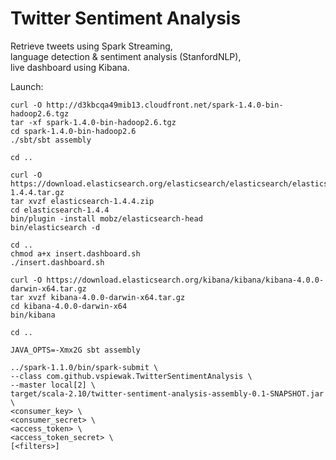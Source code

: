 Twitter Sentiment Analysis
==========================

Retrieve tweets using Spark Streaming,    
language detection & sentiment analysis (StanfordNLP),    
live dashboard using Kibana.

Launch:

    curl -O http://d3kbcqa49mib13.cloudfront.net/spark-1.4.0-bin-hadoop2.6.tgz
    tar -xf spark-1.4.0-bin-hadoop2.6.tgz
    cd spark-1.4.0-bin-hadoop2.6
    ./sbt/sbt assembly
    
    cd ..

    curl -O https://download.elasticsearch.org/elasticsearch/elasticsearch/elasticsearch-1.4.4.tar.gz
    tar xvzf elasticsearch-1.4.4.zip
    cd elasticsearch-1.4.4
    bin/plugin -install mobz/elasticsearch-head
    bin/elasticsearch -d

    cd ..
    chmod a+x insert.dashboard.sh
    ./insert.dashboard.sh

    curl -O https://download.elasticsearch.org/kibana/kibana/kibana-4.0.0-darwin-x64.tar.gz
    tar xvzf kibana-4.0.0-darwin-x64.tar.gz
    cd kibana-4.0.0-darwin-x64
    bin/kibana

    cd ..

    JAVA_OPTS=-Xmx2G sbt assembly

    ../spark-1.1.0/bin/spark-submit \
    --class com.github.vspiewak.TwitterSentimentAnalysis \
    --master local[2] \
    target/scala-2.10/twitter-sentiment-analysis-assembly-0.1-SNAPSHOT.jar \
    <consumer_key> \
    <consumer_secret> \
    <access_token> \
    <access_token_secret> \
    [<filters>]
